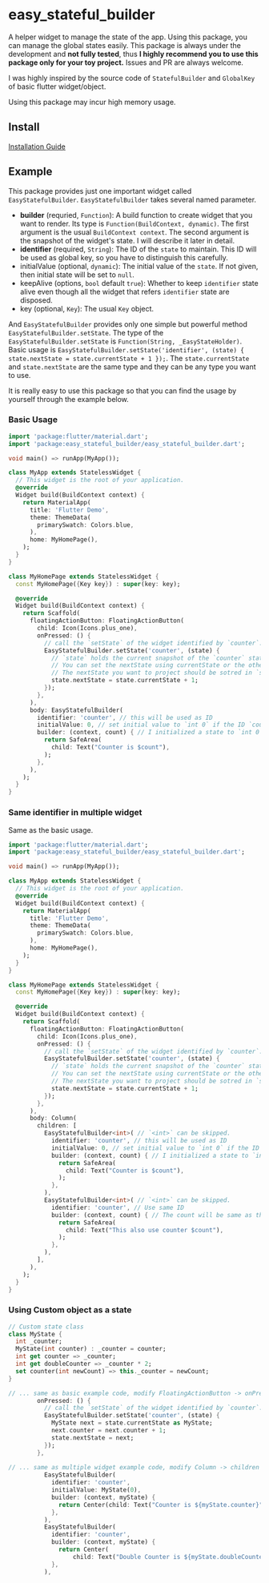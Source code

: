 # easy_stateful_builder

A helper widget to manage the state of the app. Using this package, you can manage the global states easily.
This package is always under the development and **not fully tested**, thus **I highly recommend you to use this package
only for your toy project.** Issues and PR are always welcome.

I was highly inspired by the source code of `StatefulBuilder` and `GlobalKey` of basic flutter widget/object. 

Using this package may incur high memory usage. 

## Install

[Installation Guide](https://pub.dev/packages/easy_stateful_builder#-installing-tab-)

## Example

This package provides just one important widget called `EasyStatefulBuilder`.
`EasyStatefulBuilder` takes several named parameter. 

- **builder** (requried, `Function`): A build function to create widget that you want to render.
Its type is `Function(BuildContext, dynamic)`. The first argument is the usual `BuildContext context`.
The second argument is the snapshot of the widget's state. I will describe it later in detail.
- **identifier** (required, `String`): The ID of the `state` to maintain. This ID will be used as global key, so you have to
distinguish this carefully. 
- initialValue (optional, `dynamic`): The initial value of the `state`. If not given, then initial state will be set to `null`.
- keepAlive (options, `bool` default `true`): Whether to keep `identifier` state alive even though all the widget that refers `identifier` state are disposed.
- key (optional, `Key`): The usual `Key` object. 

And `EasyStatefulBuilder` provides only one simple but powerful method `EasyStatefulBuilder.setState`.
The type of the `EasyStatefulBuilder.setState` is `Function(String, _EasyStateHolder)`. 
Basic usage is `EasyStatefulBuilder.setState('identifier', (state) { state.nextState = state.currentState + 1 });`.
The `state.currentState` and `state.nextState` are the same type and they can be any type you want to use. 

It is really easy to use this package so that you can find the usage by yourself through the example below. 

### Basic Usage

```dart
import 'package:flutter/material.dart';
import 'package:easy_stateful_builder/easy_stateful_builder.dart';

void main() => runApp(MyApp());

class MyApp extends StatelessWidget {
  // This widget is the root of your application.
  @override
  Widget build(BuildContext context) {
    return MaterialApp(
      title: 'Flutter Demo',
      theme: ThemeData(
        primarySwatch: Colors.blue,
      ),
      home: MyHomePage(),
    );
  }
}

class MyHomePage extends StatelessWidget {
  const MyHomePage({Key key}) : super(key: key);

  @override
  Widget build(BuildContext context) {
    return Scaffold(
      floatingActionButton: FloatingActionButton(
        child: Icon(Icons.plus_one),
        onPressed: () {
          // call the `setState` of the widget identified by `counter`. 
          EasyStatefulBuilder.setState('counter', (state) {
            // `state` holds the current snapshot of the `counter` state. 
            // You can set the nextState using currentState or the other value. 
            // The nextState you want to project should be sotred in `state.nextState`.
            state.nextState = state.currentState + 1;
          });
        },
      ),
      body: EasyStatefulBuilder(
        identifier: 'counter', // this will be used as ID 
        initialValue: 0, // set initial value to `int 0` if the ID `counter` was not initialized
        builder: (context, count) { // I initialized a state to `int 0`, so the type of `count` is `int`.
          return SafeArea(
            child: Text("Counter is $count"),
          );
        },
      ),
    );
  }
}
```

### Same identifier in multiple widget

Same as the basic usage. 

```dart
import 'package:flutter/material.dart';
import 'package:easy_stateful_builder/easy_stateful_builder.dart';

void main() => runApp(MyApp());

class MyApp extends StatelessWidget {
  // This widget is the root of your application.
  @override
  Widget build(BuildContext context) {
    return MaterialApp(
      title: 'Flutter Demo',
      theme: ThemeData(
        primarySwatch: Colors.blue,
      ),
      home: MyHomePage(),
    );
  }
}

class MyHomePage extends StatelessWidget {
  const MyHomePage({Key key}) : super(key: key);

  @override
  Widget build(BuildContext context) {
    return Scaffold(
      floatingActionButton: FloatingActionButton(
        child: Icon(Icons.plus_one),
        onPressed: () {
          // call the `setState` of the widget identified by `counter`. 
          EasyStatefulBuilder.setState('counter', (state) {
            // `state` holds the current snapshot of the `counter` state. 
            // You can set the nextState using currentState or the other value. 
            // The nextState you want to project should be sotred in `state.nextState`.
            state.nextState = state.currentState + 1;
          });
        },
      ),
      body: Column(
        children: [
          EasyStatefulBuilder<int>( // `<int>` can be skipped. 
            identifier: 'counter', // this will be used as ID 
            initialValue: 0, // set initial value to `int 0` if the ID `counter` was not initialized
            builder: (context, count) { // I initialized a state to `int 0`, so the type of `count` is `int`.
              return SafeArea(
                child: Text("Counter is $count"),
              );
            },
          ),
          EasyStatefulBuilder<int>( // `<int>` can be skipped. 
            identifier: 'counter', // Use same ID
            builder: (context, count) { // The count will be same as the above. 
              return SafeArea(
                child: Text("This also use counter $count"),
              );
            },
          ),
        ],
      ),
    );
  }
}
```

### Using Custom object as a state


```dart
// Custom state class
class MyState {
  int _counter;
  MyState(int counter) : _counter = counter;
  int get counter => _counter;
  int get doubleCounter => _counter * 2;
  set counter(int newCount) => this._counter = newCount;
}

// ... same as basic example code, modify FloatingActionButton -> onPressed
        onPressed: () {
          // call the `setState` of the widget identified by `counter`.
          EasyStatefulBuilder.setState('counter', (state) {
            MyState next = state.currentState as MyState;
            next.counter = next.counter + 1;
            state.nextState = next;
          });
        },
        
// ... same as multiple widget example code, modify Column -> children
          EasyStatefulBuilder(
            identifier: 'counter',
            initialValue: MyState(0),
            builder: (context, myState) {
              return Center(child: Text("Counter is ${myState.counter}"));
            },
          ),
          EasyStatefulBuilder(
            identifier: 'counter',
            builder: (context, myState) {
              return Center(
                  child: Text("Double Counter is ${myState.doubleCounter}"));
            },
          ),
    
```
